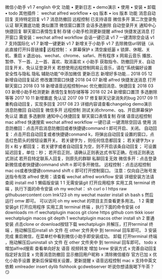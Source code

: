 微信小助手 v1 7 english 中文 功能 • 更新日志 • demo演示 • 使用 • 安装 • 卸载 • todo 其他插件： wechat alfred workflow • qq 版本 • ios 版本 功能 消息自动回复 支持特定回复 v1 7 消息防撤回 远程控制 已支持语音 微信多开 第二次登录免认证 聊天置底功能 类似置顶 微信窗口置顶 会话多选删除 自动登录开关 通知中心快捷回复 聊天窗口表情包复制 存储 小助手检测更新提醒 alfred 快捷发送消息 打开窗口 需安装：wechat alfred workflow 会话一键已读 v1 7 一键清除空会话 v1 7 支持国际化 v1 7 新增一键更新 v1 7 新增关于小助手 v1 7 去除微信url转链（从此直接打开抖音链接🌝 远程控制： x 屏幕保护 x 清空废纸篓 x 锁屏、休眠、关机、重启 x 退出qq、wechat、chrome、safari、所有程序 x 网易云音乐 播放、暂停、下一首、上一首、喜欢、取消喜欢 x 小助手 获取指令、防撤回开关、自动回复开关、免认证登录开关 若想使用远程控制网易云音乐，请在“系统偏好设置 安全性与隐私 隐私 辅助功能”中添加微信 更新日志 新增好多功能… 2018 05 12 新增自动回复延迟 修改置顶窗口快捷 2018 04 07 新增 alfred 快捷发送消息 打开聊天窗口 2018 03 18 新增语音远程控制mac 优化撤回消息、快捷回复 2018 03 03 新增小助手检测更新 表情包复制存储等等 2018 02 24 新增窗口置顶 多选删除等等 2017 10 11 新增置底 免认证 2017 09 17 修复聊天记录消失的bug 2017 09 11 重构自动回复，实现多回复 2017 08 23 详细内容请查看changelog demo演示 消息防撤回 自动回复 微信多开 远程控制 测试关闭chrome、qq、开启屏幕保护 免认证 置底 多选删除 通知中心快捷回复 聊天窗口表情复制 存储 语音远程控制 mac alfred 快速搜索 wechat alfred workflow 一键已读 一键清除空回话 使用 消息防撤回：点击开启消息防撤回或者快捷键command t 即可开启、关闭。 自动回复：点击开启自动回复或者快捷键conmand k，将弹出自动回复设置的窗口，点击红色箭头的按钮设置开关。 若关键字为 ，则任何信息都回复； 若关键字为x y 则 x 和 y 都回复； 若关键字或者自动回复为空，则不开启该条自动回复； 可设置延迟回复，单位：秒； 若开启正则，请确认正则表达式书写正确，在线正则表达式测试 若开启特定联系人回复，则原先的群聊 私聊回复无效 微信多开：点击登录新微信或者快捷键command shift n 即可多开微信。 远程控制：点击远程控制 mac os或者快捷键command shift c 即可打开控制窗口。 注意：仅向自己账号发送指令有效 alfred 使用：请查看 wechat alfred workflow 安装 详细安装方法请查阅 install md 1 懒癌版安装 1 1 无需安装git 打开应用程序 实用工具 terminal 终端 ，执行下面的命令安装 oh my wechat： sh curl o l https raw githubusercontent com lmk123 oh my wechat master install sh bash s 然后运行 omw 即可。 可以访问 oh my wechat 的项目主页查看更多用法。 1 2 需要安装git 打开应用程序 实用工具 terminal 终端 ，执行下面的命令安装 cd downloads rm rf wechatplugin macos git clone https github com tkkk ioser wechatplugin macos git depth 1 wechatplugin macos other install sh 2 普通安装 点击clone or download按钮下载 wechatplugin 并解压，打开terminal 终端 ，拖动解压后install sh 文件 在 other 文件夹中 到 terminal 回车即可。 3 安装完成 重启微信，在菜单栏中看到微信小助手即安装成功。 卸载 打开terminal 终端 ，拖动解压后uninstall sh 文件 在 other 文件夹中 到 terminal 回车即可。 todo x 增加alfred搜索 查看单向好友 语音 视频转发 增加 brew 安装方式 x 完善自动回复 指定好友回复 x 完善消息防撤回 显示撤回用户昵称 x 清除微信缓存 官方已加 x 优化小助手设置 更新后保留相关设置，更新提醒 x 语音远程控制 mac x 支持中英文 依赖 xmlreader insert dylib fishhook gcdwebserver 听说你想请我喝下午茶？😏